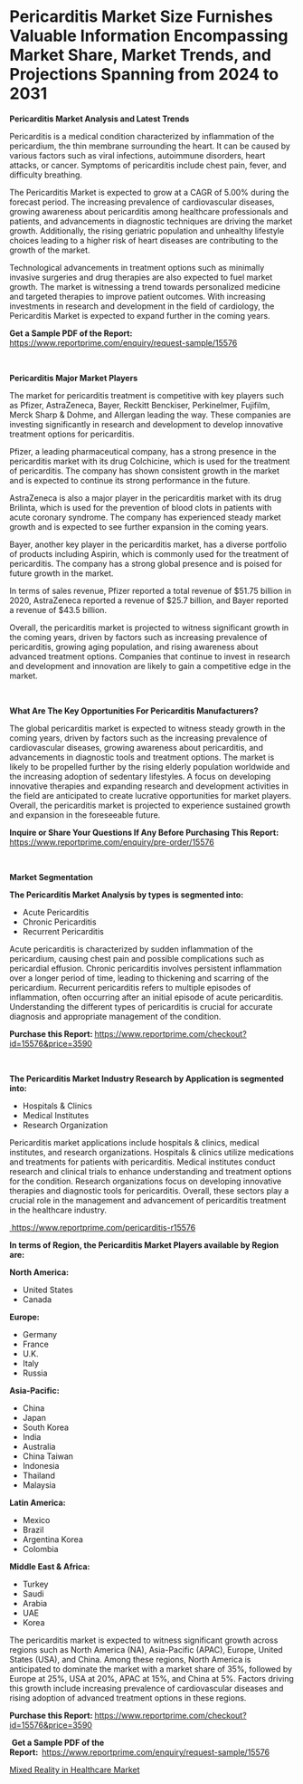 <p><h1>Pericarditis Market Size Furnishes Valuable Information Encompassing Market Share, Market Trends, and Projections Spanning from 2024 to 2031</h1></p><p><strong>Pericarditis Market Analysis and Latest Trends</strong></p>
<p><p>Pericarditis is a medical condition characterized by inflammation of the pericardium, the thin membrane surrounding the heart. It can be caused by various factors such as viral infections, autoimmune disorders, heart attacks, or cancer. Symptoms of pericarditis include chest pain, fever, and difficulty breathing.</p><p>The Pericarditis Market is expected to grow at a CAGR of 5.00% during the forecast period. The increasing prevalence of cardiovascular diseases, growing awareness about pericarditis among healthcare professionals and patients, and advancements in diagnostic techniques are driving the market growth. Additionally, the rising geriatric population and unhealthy lifestyle choices leading to a higher risk of heart diseases are contributing to the growth of the market.</p><p>Technological advancements in treatment options such as minimally invasive surgeries and drug therapies are also expected to fuel market growth. The market is witnessing a trend towards personalized medicine and targeted therapies to improve patient outcomes. With increasing investments in research and development in the field of cardiology, the Pericarditis Market is expected to expand further in the coming years.</p></p>
<p><strong>Get a Sample PDF of the Report:&nbsp;</strong> <a href="https://www.reportprime.com/enquiry/request-sample/15576">https://www.reportprime.com/enquiry/request-sample/15576</a></p>
<p>&nbsp;</p>
<p><strong>Pericarditis Major Market Players</strong></p>
<p><p>The market for pericarditis treatment is competitive with key players such as Pfizer, AstraZeneca, Bayer, Reckitt Benckiser, Perkinelmer, Fujifilm, Merck Sharp & Dohme, and Allergan leading the way. These companies are investing significantly in research and development to develop innovative treatment options for pericarditis.</p><p>Pfizer, a leading pharmaceutical company, has a strong presence in the pericarditis market with its drug Colchicine, which is used for the treatment of pericarditis. The company has shown consistent growth in the market and is expected to continue its strong performance in the future.</p><p>AstraZeneca is also a major player in the pericarditis market with its drug Brilinta, which is used for the prevention of blood clots in patients with acute coronary syndrome. The company has experienced steady market growth and is expected to see further expansion in the coming years.</p><p>Bayer, another key player in the pericarditis market, has a diverse portfolio of products including Aspirin, which is commonly used for the treatment of pericarditis. The company has a strong global presence and is poised for future growth in the market.</p><p>In terms of sales revenue, Pfizer reported a total revenue of $51.75 billion in 2020, AstraZeneca reported a revenue of $25.7 billion, and Bayer reported a revenue of $43.5 billion.</p><p>Overall, the pericarditis market is projected to witness significant growth in the coming years, driven by factors such as increasing prevalence of pericarditis, growing aging population, and rising awareness about advanced treatment options. Companies that continue to invest in research and development and innovation are likely to gain a competitive edge in the market.</p></p>
<p>&nbsp;</p>
<p><strong>What Are The Key Opportunities For Pericarditis Manufacturers?</strong></p>
<p><p>The global pericarditis market is expected to witness steady growth in the coming years, driven by factors such as the increasing prevalence of cardiovascular diseases, growing awareness about pericarditis, and advancements in diagnostic tools and treatment options. The market is likely to be propelled further by the rising elderly population worldwide and the increasing adoption of sedentary lifestyles. A focus on developing innovative therapies and expanding research and development activities in the field are anticipated to create lucrative opportunities for market players. Overall, the pericarditis market is projected to experience sustained growth and expansion in the foreseeable future.</p></p>
<p><strong>Inquire or Share Your Questions If Any Before Purchasing This Report:</strong> <a href="https://www.reportprime.com/enquiry/pre-order/15576">https://www.reportprime.com/enquiry/pre-order/15576</a></p>
<p>&nbsp;</p>
<p><strong>Market Segmentation</strong></p>
<p><strong>The Pericarditis Market Analysis by types is segmented into:</strong></p>
<p><ul><li>Acute Pericarditis</li><li>Chronic Pericarditis</li><li>Recurrent Pericarditis</li></ul></p>
<p><p>Acute pericarditis is characterized by sudden inflammation of the pericardium, causing chest pain and possible complications such as pericardial effusion. Chronic pericarditis involves persistent inflammation over a longer period of time, leading to thickening and scarring of the pericardium. Recurrent pericarditis refers to multiple episodes of inflammation, often occurring after an initial episode of acute pericarditis. Understanding the different types of pericarditis is crucial for accurate diagnosis and appropriate management of the condition.</p></p>
<p><strong>Purchase this Report:&nbsp;</strong><a href="https://www.reportprime.com/checkout?id=15576&price=3590">https://www.reportprime.com/checkout?id=15576&price=3590</a></p>
<p>&nbsp;</p>
<p><strong>The Pericarditis Market Industry Research by Application is segmented into:</strong></p>
<p><ul><li>Hospitals & Clinics</li><li>Medical Institutes</li><li>Research Organization</li></ul></p>
<p><p>Pericarditis market applications include hospitals & clinics, medical institutes, and research organizations. Hospitals & clinics utilize medications and treatments for patients with pericarditis. Medical institutes conduct research and clinical trials to enhance understanding and treatment options for the condition. Research organizations focus on developing innovative therapies and diagnostic tools for pericarditis. Overall, these sectors play a crucial role in the management and advancement of pericarditis treatment in the healthcare industry.</p></p>
<p><a href="https://www.reportprime.com/pericarditis-r15576">&nbsp;https://www.reportprime.com/pericarditis-r15576</a></p>
<p><strong>In terms of Region, the Pericarditis Market Players available by Region are:</strong></p>
<p>
    <p> <strong> North America: </strong>
        <ul>
            <li>United States</li>
            <li>Canada</li>
        </ul>
        </p> 
    <p> <strong> Europe: </strong>
        <ul>
            <li>Germany</li>
            <li>France</li>
            <li>U.K.</li>
            <li>Italy</li>
            <li>Russia</li>
        </ul>
        </p> 
    <p> <strong> Asia-Pacific: </strong>
        <ul>
            <li>China</li>
            <li>Japan</li>
            <li>South Korea</li>
            <li>India</li>
            <li>Australia</li>
            <li>China Taiwan</li>
            <li>Indonesia</li>
            <li>Thailand</li>
            <li>Malaysia</li>
        </ul>
        </p> 
    <p> <strong> Latin America: </strong>
        <ul>
            <li>Mexico</li>
            <li>Brazil</li>
            <li>Argentina Korea</li>
            <li>Colombia</li>
        </ul>
        </p> 
    <p> <strong> Middle East & Africa: </strong>
        <ul>
            <li>Turkey</li>
            <li>Saudi</li>
            <li>Arabia</li>
            <li>UAE</li>
            <li>Korea</li>
        </ul>
    </p>
    </p>
<p><p>The pericarditis market is expected to witness significant growth across regions such as North America (NA), Asia-Pacific (APAC), Europe, United States (USA), and China. Among these regions, North America is anticipated to dominate the market with a market share of 35%, followed by Europe at 25%, USA at 20%, APAC at 15%, and China at 5%. Factors driving this growth include increasing prevalence of cardiovascular diseases and rising adoption of advanced treatment options in these regions.</p></p>
<p><strong>Purchase this Report: </strong><a href="https://www.reportprime.com/checkout?id=15576&price=3590">https://www.reportprime.com/checkout?id=15576&price=3590</a></p>
<p>&nbsp;<strong>Get a Sample PDF of the Report:&nbsp;&nbsp;</strong><a href="https://www.reportprime.com/enquiry/request-sample/15576">https://www.reportprime.com/enquiry/request-sample/15576</a></p>
<p><strong></strong></p>
<p><p><a href="https://github.com/gdfhhhj/Market-Research-Report-List-6/blob/main/mixed-reality-in-healthcare-market.md">Mixed Reality in Healthcare Market</a></p></p>